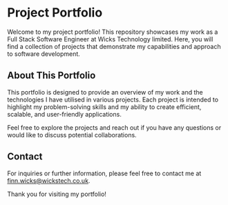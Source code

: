 # Project Portfolio

Welcome to my project portfolio! This repository showcases my work as a Full Stack Software Engineer at Wicks Technology limited. Here, you will find a collection of projects that demonstrate my capabilities and approach to software development.

## About This Portfolio

This portfolio is designed to provide an overview of my work and the technologies I have utilised in various projects. Each project is intended to highlight my problem-solving skills and my ability to create efficient, scalable, and user-friendly applications.

Feel free to explore the projects and reach out if you have any questions or would like to discuss potential collaborations.

## Contact

For inquiries or further information, please feel free to contact me at finn.wicks@wickstech.co.uk.

Thank you for visiting my portfolio!
